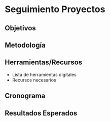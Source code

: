 # Seguimiento Proyectos

## Objetivos
<!-- Describir objetivos específicos de esta fase -->

## Metodología
<!-- Detallar enfoque metodológico -->

## Herramientas/Recursos
- Lista de herramientas digitales
- Recursos necesarios

## Cronograma
<!-- Planificación temporal -->

## Resultados Esperados
<!-- Resultados concretos a obtener -->
